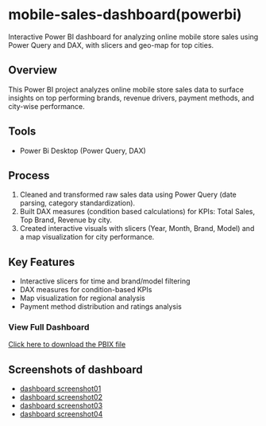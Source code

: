 # mobile-sales-dashboard(powerbi)
Interactive Power BI dashboard for analyzing online mobile store sales using Power Query and DAX, with slicers and geo-map for top cities.

## Overview
This Power BI project analyzes online mobile store sales data to surface insights on top performing brands, revenue drivers, payment methods, and city-wise performance.

## Tools
- Power Bi Desktop (Power Query, DAX)

## Process
1. Cleaned and transformed raw sales data using Power Query (date parsing, category standardization).
2. Built DAX measures (condition based calculations) for KPIs: Total Sales, Top Brand, Revenue by city.
3. Created interactive visuals with slicers (Year, Month, Brand, Model) and a map visualization for city performance.

## Key Features
- Interactive slicers for time and brand/model filtering
- DAX measures for condition-based KPIs
- Map visualization for regional analysis
- Payment method distribution and ratings analysis

### View Full Dashboard
[Click here to download the PBIX file](https://drive.google.com/file/d/1OJ9dmuzOO475fYsI75xRkZgvNQ0CfWUy/view?usp=drive_link)

## Screenshots of dashboard
- [dashboard screenshot01](MobileSales_dashboard_screenshot01.png)
- [dashboard screenshot02](MobileSales_dashboard_screenshot02.png)
- [dashboard screenshot03](MobilesSales_dashboard_screenshot03.png)
- [dashboard screenshot04](MobileSales_dashboard_screenshot04.png)
